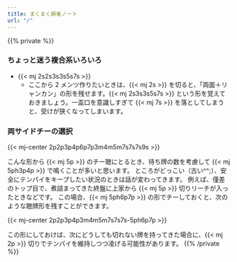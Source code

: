 ```yaml
---
title: まくまく麻雀ノート
url: "/"
---
```


{{% private %}}
### ちょっと迷う複合系いろいろ

- {{< mj 2s2s3s3s5s7s >}}
    - ここから 2 メンツ作りたいときは、{{< mj 2s >}} を切ると、「両面＋リャンカン」の形を残せます。{{< mj 2s3s3s5s7s >}} という形を覚えておきましょう。一盃口を意識しすぎて {{< mj 7s >}} を落としてしまうと、受けが狭くなってしまいます。

### 両サイドチーの選択

{{< mj-center 2p2p3p4p6p7p3m4m5m7s7s7s9s >}}

こんな形から {{< mj 5p >}} のチー聴にとるとき、待ち牌の数を考慮して {{< mj 5ph3p4p >}} で鳴くことが多いと思います。
ところがどっこい（古い^^;）、安全にテンパイをキープしたい状況のときは話が変わってきます。
例えば、僅差のトップ目で、煮詰まってきた終盤に上家から {{< mj 5p >}} 切りリーチが入ったときなどです。
この場合、{{< mj 5ph6p7p >}} の形でチーしておくと、次のような聴牌形を残すことができます。

{{< mj-center 2p2p3p4p3m4m5m7s7s7s-5ph6p7p >}}

この形にしておけば、次にどうしても切れない牌を持ってきた場合に、{{< mj 2p >}} 切りでテンパイを維持しつつ凌げる可能性があります。
{{% /private %}}

